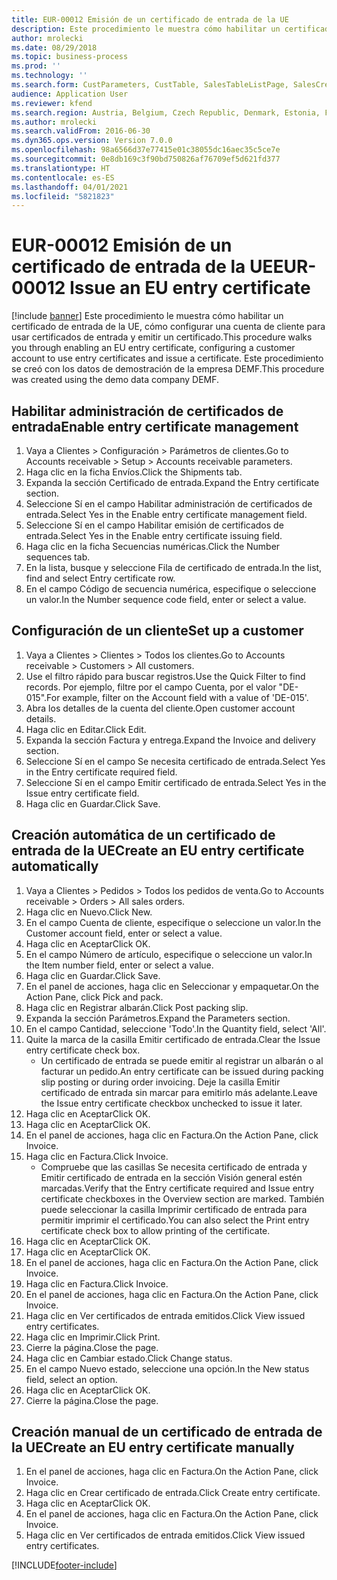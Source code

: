 ```yaml
---
title: EUR-00012 Emisión de un certificado de entrada de la UE
description: Este procedimiento le muestra cómo habilitar un certificado de entrada de la UE, cómo configurar una cuenta de cliente para usar certificados de entrada y emitir un certificado.
author: mrolecki
ms.date: 08/29/2018
ms.topic: business-process
ms.prod: ''
ms.technology: ''
ms.search.form: CustParameters, CustTable, SalesTableListPage, SalesCreateOrder, SalesTable, SalesEditLines,  CustInvoiceJournal, CustEntryCertificateJour_W, SrsReportViewerForm
audience: Application User
ms.reviewer: kfend
ms.search.region: Austria, Belgium, Czech Republic, Denmark, Estonia, Finland, France, Germany, Hungary, Ireland, Italy, Latvia, Lithuania, Netherlands, Poland, Spain, Sweden, United Kingdom
ms.author: mrolecki
ms.search.validFrom: 2016-06-30
ms.dyn365.ops.version: Version 7.0.0
ms.openlocfilehash: 98a6566d37e77415e01c38055dc16aec35c5ce7e
ms.sourcegitcommit: 0e8db169c3f90bd750826af76709ef5d621fd377
ms.translationtype: HT
ms.contentlocale: es-ES
ms.lasthandoff: 04/01/2021
ms.locfileid: "5821823"
---
```

# <a name="eur-00012-issue-an-eu-entry-certificate"></a><span data-ttu-id="68f1f-103">EUR-00012 Emisión de un certificado de entrada de la UE</span><span class="sxs-lookup"><span data-stu-id="68f1f-103">EUR-00012 Issue an EU entry certificate</span></span>

[!include [banner](../../includes/banner.md)]
<span data-ttu-id="68f1f-104">Este procedimiento le muestra cómo habilitar un certificado de entrada de la UE, cómo configurar una cuenta de cliente para usar certificados de entrada y emitir un certificado.</span><span class="sxs-lookup"><span data-stu-id="68f1f-104">This procedure walks you through enabling an EU entry certificate, configuring a customer account to use entry certificates and issue a certificate.</span></span> <span data-ttu-id="68f1f-105">Este procedimiento se creó con los datos de demostración de la empresa DEMF.</span><span class="sxs-lookup"><span data-stu-id="68f1f-105">This procedure was created using the demo data company DEMF.</span></span>


## <a name="enable-entry-certificate-management"></a><span data-ttu-id="68f1f-106">Habilitar administración de certificados de entrada</span><span class="sxs-lookup"><span data-stu-id="68f1f-106">Enable entry certificate management</span></span>
1. <span data-ttu-id="68f1f-107">Vaya a Clientes > Configuración > Parámetros de clientes.</span><span class="sxs-lookup"><span data-stu-id="68f1f-107">Go to Accounts receivable > Setup > Accounts receivable parameters.</span></span>
2. <span data-ttu-id="68f1f-108">Haga clic en la ficha Envíos.</span><span class="sxs-lookup"><span data-stu-id="68f1f-108">Click the Shipments tab.</span></span>
3. <span data-ttu-id="68f1f-109">Expanda la sección Certificado de entrada.</span><span class="sxs-lookup"><span data-stu-id="68f1f-109">Expand the Entry certificate section.</span></span>
4. <span data-ttu-id="68f1f-110">Seleccione Sí en el campo Habilitar administración de certificados de entrada.</span><span class="sxs-lookup"><span data-stu-id="68f1f-110">Select Yes in the Enable entry certificate management field.</span></span>
5. <span data-ttu-id="68f1f-111">Seleccione Sí en el campo Habilitar emisión de certificados de entrada.</span><span class="sxs-lookup"><span data-stu-id="68f1f-111">Select Yes in the Enable entry certificate issuing field.</span></span>
6. <span data-ttu-id="68f1f-112">Haga clic en la ficha Secuencias numéricas.</span><span class="sxs-lookup"><span data-stu-id="68f1f-112">Click the Number sequences tab.</span></span>
7. <span data-ttu-id="68f1f-113">En la lista, busque y seleccione Fila de certificado de entrada.</span><span class="sxs-lookup"><span data-stu-id="68f1f-113">In the list, find and select Entry certificate row.</span></span>
8. <span data-ttu-id="68f1f-114">En el campo Código de secuencia numérica, especifique o seleccione un valor.</span><span class="sxs-lookup"><span data-stu-id="68f1f-114">In the Number sequence code field, enter or select a value.</span></span>

## <a name="set-up-a-customer"></a><span data-ttu-id="68f1f-115">Configuración de un cliente</span><span class="sxs-lookup"><span data-stu-id="68f1f-115">Set up a customer</span></span>
1. <span data-ttu-id="68f1f-116">Vaya a Clientes > Clientes > Todos los clientes.</span><span class="sxs-lookup"><span data-stu-id="68f1f-116">Go to Accounts receivable > Customers > All customers.</span></span>
2. <span data-ttu-id="68f1f-117">Use el filtro rápido para buscar registros.</span><span class="sxs-lookup"><span data-stu-id="68f1f-117">Use the Quick Filter to find records.</span></span> <span data-ttu-id="68f1f-118">Por ejemplo, filtre por el campo Cuenta, por el valor "DE-015".</span><span class="sxs-lookup"><span data-stu-id="68f1f-118">For example, filter on the Account field with a value of 'DE-015'.</span></span>
3. <span data-ttu-id="68f1f-119">Abra los detalles de la cuenta del cliente.</span><span class="sxs-lookup"><span data-stu-id="68f1f-119">Open customer account details.</span></span>
4. <span data-ttu-id="68f1f-120">Haga clic en Editar.</span><span class="sxs-lookup"><span data-stu-id="68f1f-120">Click Edit.</span></span>
5. <span data-ttu-id="68f1f-121">Expanda la sección Factura y entrega.</span><span class="sxs-lookup"><span data-stu-id="68f1f-121">Expand the Invoice and delivery section.</span></span>
6. <span data-ttu-id="68f1f-122">Seleccione Sí en el campo Se necesita certificado de entrada.</span><span class="sxs-lookup"><span data-stu-id="68f1f-122">Select Yes in the Entry certificate required field.</span></span>
7. <span data-ttu-id="68f1f-123">Seleccione Sí en el campo Emitir certificado de entrada.</span><span class="sxs-lookup"><span data-stu-id="68f1f-123">Select Yes in the Issue entry certificate field.</span></span>
8. <span data-ttu-id="68f1f-124">Haga clic en Guardar.</span><span class="sxs-lookup"><span data-stu-id="68f1f-124">Click Save.</span></span>

## <a name="create-an-eu-entry-certificate-automatically"></a><span data-ttu-id="68f1f-125">Creación automática de un certificado de entrada de la UE</span><span class="sxs-lookup"><span data-stu-id="68f1f-125">Create an EU entry certificate automatically</span></span>
1. <span data-ttu-id="68f1f-126">Vaya a Clientes > Pedidos > Todos los pedidos de venta.</span><span class="sxs-lookup"><span data-stu-id="68f1f-126">Go to Accounts receivable > Orders > All sales orders.</span></span>
2. <span data-ttu-id="68f1f-127">Haga clic en Nuevo.</span><span class="sxs-lookup"><span data-stu-id="68f1f-127">Click New.</span></span>
3. <span data-ttu-id="68f1f-128">En el campo Cuenta de cliente, especifique o seleccione un valor.</span><span class="sxs-lookup"><span data-stu-id="68f1f-128">In the Customer account field, enter or select a value.</span></span>
4. <span data-ttu-id="68f1f-129">Haga clic en Aceptar</span><span class="sxs-lookup"><span data-stu-id="68f1f-129">Click OK.</span></span>
5. <span data-ttu-id="68f1f-130">En el campo Número de artículo, especifique o seleccione un valor.</span><span class="sxs-lookup"><span data-stu-id="68f1f-130">In the Item number field, enter or select a value.</span></span>
6. <span data-ttu-id="68f1f-131">Haga clic en Guardar.</span><span class="sxs-lookup"><span data-stu-id="68f1f-131">Click Save.</span></span>
7. <span data-ttu-id="68f1f-132">En el panel de acciones, haga clic en Seleccionar y empaquetar.</span><span class="sxs-lookup"><span data-stu-id="68f1f-132">On the Action Pane, click Pick and pack.</span></span>
8. <span data-ttu-id="68f1f-133">Haga clic en Registrar albarán.</span><span class="sxs-lookup"><span data-stu-id="68f1f-133">Click Post packing slip.</span></span>
9. <span data-ttu-id="68f1f-134">Expanda la sección Parámetros.</span><span class="sxs-lookup"><span data-stu-id="68f1f-134">Expand the Parameters section.</span></span>
10. <span data-ttu-id="68f1f-135">En el campo Cantidad, seleccione 'Todo'.</span><span class="sxs-lookup"><span data-stu-id="68f1f-135">In the Quantity field, select 'All'.</span></span>
11. <span data-ttu-id="68f1f-136">Quite la marca de la casilla Emitir certificado de entrada.</span><span class="sxs-lookup"><span data-stu-id="68f1f-136">Clear the Issue entry certificate check box.</span></span>
    * <span data-ttu-id="68f1f-137">Un certificado de entrada se puede emitir al registrar un albarán o al facturar un pedido.</span><span class="sxs-lookup"><span data-stu-id="68f1f-137">An entry certificate can be issued during packing slip posting or during order invoicing.</span></span> <span data-ttu-id="68f1f-138">Deje la casilla Emitir certificado de entrada sin marcar para emitirlo más adelante.</span><span class="sxs-lookup"><span data-stu-id="68f1f-138">Leave the Issue entry certificate checkbox unchecked to issue it later.</span></span>  
12. <span data-ttu-id="68f1f-139">Haga clic en Aceptar</span><span class="sxs-lookup"><span data-stu-id="68f1f-139">Click OK.</span></span>
13. <span data-ttu-id="68f1f-140">Haga clic en Aceptar</span><span class="sxs-lookup"><span data-stu-id="68f1f-140">Click OK.</span></span>
14. <span data-ttu-id="68f1f-141">En el panel de acciones, haga clic en Factura.</span><span class="sxs-lookup"><span data-stu-id="68f1f-141">On the Action Pane, click Invoice.</span></span>
15. <span data-ttu-id="68f1f-142">Haga clic en Factura.</span><span class="sxs-lookup"><span data-stu-id="68f1f-142">Click Invoice.</span></span>
    * <span data-ttu-id="68f1f-143">Compruebe que las casillas Se necesita certificado de entrada y Emitir certificado de entrada en la sección Visión general estén marcadas.</span><span class="sxs-lookup"><span data-stu-id="68f1f-143">Verify that the Entry certificate required and Issue entry certificate checkboxes in the Overview section are marked.</span></span>  <span data-ttu-id="68f1f-144">También puede seleccionar la casilla Imprimir certificado de entrada para permitir imprimir el certificado.</span><span class="sxs-lookup"><span data-stu-id="68f1f-144">You can also select the Print entry certificate check box to allow printing of the certificate.</span></span>  
16. <span data-ttu-id="68f1f-145">Haga clic en Aceptar</span><span class="sxs-lookup"><span data-stu-id="68f1f-145">Click OK.</span></span>
17. <span data-ttu-id="68f1f-146">Haga clic en Aceptar</span><span class="sxs-lookup"><span data-stu-id="68f1f-146">Click OK.</span></span>
18. <span data-ttu-id="68f1f-147">En el panel de acciones, haga clic en Factura.</span><span class="sxs-lookup"><span data-stu-id="68f1f-147">On the Action Pane, click Invoice.</span></span>
19. <span data-ttu-id="68f1f-148">Haga clic en Factura.</span><span class="sxs-lookup"><span data-stu-id="68f1f-148">Click Invoice.</span></span>
20. <span data-ttu-id="68f1f-149">En el panel de acciones, haga clic en Factura.</span><span class="sxs-lookup"><span data-stu-id="68f1f-149">On the Action Pane, click Invoice.</span></span>
21. <span data-ttu-id="68f1f-150">Haga clic en Ver certificados de entrada emitidos.</span><span class="sxs-lookup"><span data-stu-id="68f1f-150">Click View issued entry certificates.</span></span>
22. <span data-ttu-id="68f1f-151">Haga clic en Imprimir.</span><span class="sxs-lookup"><span data-stu-id="68f1f-151">Click Print.</span></span>
23. <span data-ttu-id="68f1f-152">Cierre la página.</span><span class="sxs-lookup"><span data-stu-id="68f1f-152">Close the page.</span></span>
24. <span data-ttu-id="68f1f-153">Haga clic en Cambiar estado.</span><span class="sxs-lookup"><span data-stu-id="68f1f-153">Click Change status.</span></span>
25. <span data-ttu-id="68f1f-154">En el campo Nuevo estado, seleccione una opción.</span><span class="sxs-lookup"><span data-stu-id="68f1f-154">In the New status field, select an option.</span></span>
26. <span data-ttu-id="68f1f-155">Haga clic en Aceptar</span><span class="sxs-lookup"><span data-stu-id="68f1f-155">Click OK.</span></span>
27. <span data-ttu-id="68f1f-156">Cierre la página.</span><span class="sxs-lookup"><span data-stu-id="68f1f-156">Close the page.</span></span>

## <a name="create-an-eu-entry-certificate-manually"></a><span data-ttu-id="68f1f-157">Creación manual de un certificado de entrada de la UE</span><span class="sxs-lookup"><span data-stu-id="68f1f-157">Create an EU entry certificate manually</span></span>
1. <span data-ttu-id="68f1f-158">En el panel de acciones, haga clic en Factura.</span><span class="sxs-lookup"><span data-stu-id="68f1f-158">On the Action Pane, click Invoice.</span></span>
2. <span data-ttu-id="68f1f-159">Haga clic en Crear certificado de entrada.</span><span class="sxs-lookup"><span data-stu-id="68f1f-159">Click Create entry certificate.</span></span>
3. <span data-ttu-id="68f1f-160">Haga clic en Aceptar</span><span class="sxs-lookup"><span data-stu-id="68f1f-160">Click OK.</span></span>
4. <span data-ttu-id="68f1f-161">En el panel de acciones, haga clic en Factura.</span><span class="sxs-lookup"><span data-stu-id="68f1f-161">On the Action Pane, click Invoice.</span></span>
5. <span data-ttu-id="68f1f-162">Haga clic en Ver certificados de entrada emitidos.</span><span class="sxs-lookup"><span data-stu-id="68f1f-162">Click View issued entry certificates.</span></span>



[!INCLUDE[footer-include](../../../includes/footer-banner.md)]